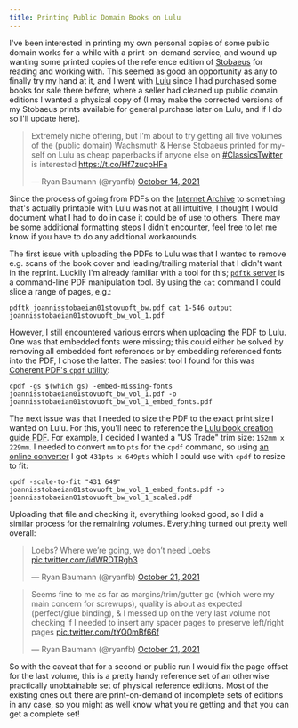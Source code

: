 ```yaml
---
title: Printing Public Domain Books on Lulu
---
```

I've been interested in printing my own personal copies of some public domain works for a while with a print-on-demand service, and wound up wanting some printed copies of the reference edition of [Stobaeus](https://en.wikipedia.org/wiki/Stobaeus) for reading and working with. This seemed as good an opportunity as any to finally try my hand at it, and I went with [Lulu](https://www.lulu.com/) since I had purchased some books for sale there before, where a seller had cleaned up public domain editions I wanted a physical copy of (I may make the corrected versions of my Stobaeus prints available for general purchase later on Lulu, and if I do so I'll update here).

<blockquote class="twitter-tweet"><p lang="en" dir="ltr">Extremely niche offering, but I’m about to try getting all five volumes of the (public domain) Wachsmuth &amp; Hense Stobaeus printed for myself on Lulu as cheap paperbacks if anyone else on <a href="https://twitter.com/hashtag/ClassicsTwitter?src=hash&amp;ref_src=twsrc%5Etfw">#ClassicsTwitter</a> is interested <a href="https://t.co/Hf7zucpHFa">https://t.co/Hf7zucpHFa</a></p>&mdash; Ryan Baumann (@ryanfb) <a href="https://twitter.com/ryanfb/status/1448674050348302343?ref_src=twsrc%5Etfw">October 14, 2021</a></blockquote> <script async src="https://platform.twitter.com/widgets.js" charset="utf-8"></script>

Since the process of going from PDFs on the [Internet Archive](https://archive.org) to something that's actually printable with Lulu was not at all intuitive, I thought I would document what I had to do in case it could be of use to others. There may be some additional formatting steps I didn't encounter, feel free to let me know if you have to do any additional workarounds.

The first issue with uploading the PDFs to Lulu was that I wanted to remove e.g. scans of the book cover and leading/trailing material that I didn't want in the reprint. Luckily I'm already familiar with a tool for this; [`pdftk` server](https://www.pdflabs.com/tools/pdftk-server/) is a command-line PDF manipulation tool. By using the `cat` command I could slice a range of pages, e.g.:

    pdftk joannisstobaeian01stovuoft_bw.pdf cat 1-546 output joannisstobaeian01stovuoft_bw_vol_1.pdf

However, I still encountered various errors when uploading the PDF to Lulu. One was that embedded fonts were missing; this could either be solved by removing all embedded font references or by embedding referenced fonts into the PDF, I chose the latter. The easiest tool I found for this was [Coherent PDF's `cpdf` utility](https://www.coherentpdf.com/):

    cpdf -gs $(which gs) -embed-missing-fonts joannisstobaeian01stovuoft_bw_vol_1.pdf -o joannisstobaeian01stovuoft_bw_vol_1_embed_fonts.pdf

The next issue was that I needed to size the PDF to the exact print size I wanted on Lulu. For this, you'll need to reference the [Lulu book creation guide PDF](https://assets.lulu.com/media/guides/en/lulu-book-creation-guide.pdf). For example, I decided I wanted a "US Trade" trim size: `152mm x 229mm`. I needed to convert `mm` to `pts` for the `cpdf` command, so using [an online converter](https://www.conversionunites.com/converter-mm-to-points) I got `431pts x 649pts` which I could use with `cpdf` to resize to fit:

    cpdf -scale-to-fit "431 649" joannisstobaeian01stovuoft_bw_vol_1_embed_fonts.pdf -o joannisstobaeian01stovuoft_bw_vol_1_scaled.pdf

Uploading that file and checking it, everything looked good, so I did a similar process for the remaining volumes. Everything turned out pretty well overall:

<blockquote class="twitter-tweet"><p lang="en" dir="ltr">Loebs? Where we’re going, we don’t need Loebs <a href="https://t.co/idWRDTRgh3">pic.twitter.com/idWRDTRgh3</a></p>&mdash; Ryan Baumann (@ryanfb) <a href="https://twitter.com/ryanfb/status/1451247886247899136?ref_src=twsrc%5Etfw">October 21, 2021</a></blockquote> <script async src="https://platform.twitter.com/widgets.js" charset="utf-8"></script> 

<blockquote class="twitter-tweet"><p lang="en" dir="ltr">Seems fine to me as far as margins/trim/gutter go (which were my main concern for screwups), quality is about as expected (perfect/glue binding), &amp; I messed up on the very last volume not checking if I needed to insert any spacer pages to preserve left/right pages <a href="https://t.co/tYQ0mBf66f">pic.twitter.com/tYQ0mBf66f</a></p>&mdash; Ryan Baumann (@ryanfb) <a href="https://twitter.com/ryanfb/status/1451253011569909761?ref_src=twsrc%5Etfw">October 21, 2021</a></blockquote> <script async src="https://platform.twitter.com/widgets.js" charset="utf-8"></script> 

So with the caveat that for a second or public run I would fix the page offset for the last volume, this is a pretty handy reference set of an otherwise practically unobtainable set of physical reference editions. Most of the existing ones out there are print-on-demand of incomplete sets of editions in any case, so you might as well know what you're getting and that you can get a complete set!
